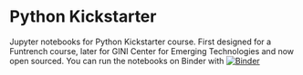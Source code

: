# Python Kickstarter

Jupyter notebooks for Python Kickstarter course. First designed for a Funtrench course, later for GINI Center for Emerging 
Technologies and now open sourced. You can run the notebooks on Binder with
[![Binder](https://mybinder.org/badge_logo.svg)](https://mybinder.org/v2/gh/kingsleyndiewo/pythonkickstarter/master)